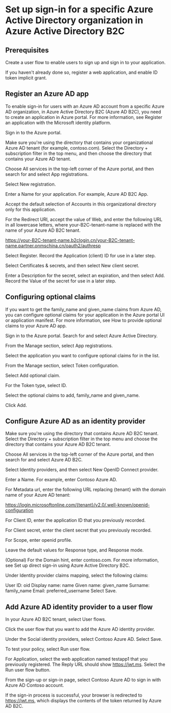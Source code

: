 # Set up sign-in for a specific Azure Active Directory organization in Azure Active Directory B2C
## Prerequisites
Create a user flow to enable users to sign up and sign in to your application.

If you haven't already done so, register a web application, and enable ID token implicit grant.

## Register an Azure AD app

To enable sign-in for users with an Azure AD account from a specific Azure AD organization, in Azure Active Directory B2C (Azure AD B2C), you need to create an application in Azure portal. For more information, see Register an application with the Microsoft identity platform.

Sign in to the Azure portal.

Make sure you're using the directory that contains your organizational Azure AD tenant (for example, contoso.com). Select the Directory + subscription filter in the top menu, and then choose the directory that contains your Azure AD tenant.

Choose All services in the top-left corner of the Azure portal, and then search for and select App registrations.

Select New registration.

Enter a Name for your application. For example, Azure AD B2C App.

Accept the default selection of Accounts in this organizational directory only for this application.

For the Redirect URI, accept the value of Web, and enter the following URL in all lowercase letters, where your-B2C-tenant-name is replaced with the name of your Azure AD B2C tenant.

https://your-B2C-tenant-name.b2clogin.cn/your-B2C-tenant-name.partner.onmschina.cn/oauth2/authresp

Select Register. Record the Application (client) ID for use in a later step.

Select Certificates & secrets, and then select New client secret.

Enter a Description for the secret, select an expiration, and then select Add. Record the Value of the secret for use in a later step.

## Configuring optional claims
If you want to get the family_name and given_name claims from Azure AD, you can configure optional claims for your application in the Azure portal UI or application manifest. For more information, see How to provide optional claims to your Azure AD app.

Sign in to the Azure portal. Search for and select Azure Active Directory.

From the Manage section, select App registrations.

Select the application you want to configure optional claims for in the list.

From the Manage section, select Token configuration.

Select Add optional claim.

For the Token type, select ID.

Select the optional claims to add, family_name and given_name.

Click Add.

## Configure Azure AD as an identity provider
Make sure you're using the directory that contains Azure AD B2C tenant. Select the Directory + subscription filter in the top menu and choose the directory that contains your Azure AD B2C tenant.

Choose All services in the top-left corner of the Azure portal, and then search for and select Azure AD B2C.

Select Identity providers, and then select New OpenID Connect provider.

Enter a Name. For example, enter Contoso Azure AD.

For Metadata url, enter the following URL replacing {tenant} with the domain name of your Azure AD tenant:

https://login.microsoftonline.com/{tenant}/v2.0/.well-known/openid-configuration

For Client ID, enter the application ID that you previously recorded.

For Client secret, enter the client secret that you previously recorded.

For Scope, enter openid profile.

Leave the default values for Response type, and Response mode.

(Optional) For the Domain hint, enter contoso.com. For more information, see Set up direct sign-in using Azure Active Directory B2C.

Under Identity provider claims mapping, select the following claims:

User ID: oid
Display name: name
Given name: given_name
Surname: family_name
Email: preferred_username
Select Save.

## Add Azure AD identity provider to a user flow
In your Azure AD B2C tenant, select User flows.

Click the user flow that you want to add the Azure AD identity provider.

Under the Social identity providers, select Contoso Azure AD.
Select Save.

To test your policy, select Run user flow.

For Application, select the web application named testapp1 that you previously registered. The Reply URL should show https://jwt.ms.
Select the Run user flow button.

From the sign-up or sign-in page, select Contoso Azure AD to sign in with Azure AD Contoso account.

If the sign-in process is successful, your browser is redirected to https://jwt.ms, which displays the contents of the token returned by Azure AD B2C.
